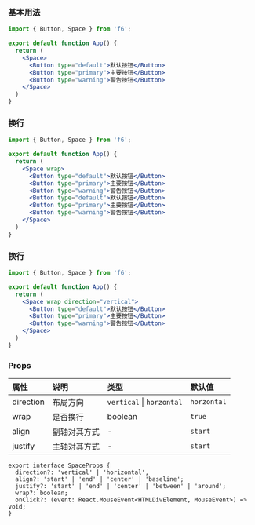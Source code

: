 <div class="block-panel"><h3>基本用法</h3>

```jsx
import { Button, Space } from 'f6';

export default function App() {
  return (
    <Space>
      <Button type="default">默认按钮</Button>
      <Button type="primary">主要按钮</Button>
      <Button type="warning">警告按钮</Button>
    </Space>
  )
}
```
</div>

<div class="block-panel"><h3>换行</h3>

```jsx
import { Button, Space } from 'f6';

export default function App() {
  return (
    <Space wrap>
      <Button type="default">默认按钮</Button>
      <Button type="primary">主要按钮</Button>
      <Button type="warning">警告按钮</Button>
      <Button type="default">默认按钮</Button>
      <Button type="primary">主要按钮</Button>
      <Button type="warning">警告按钮</Button>
    </Space>
  )
}
```
</div>

<div class="block-panel"><h3>换行</h3>

```jsx
import { Button, Space } from 'f6';

export default function App() {
  return (
    <Space wrap direction="vertical">
      <Button type="default">默认按钮</Button>
      <Button type="primary">主要按钮</Button>
      <Button type="warning">警告按钮</Button>
    </Space>
  )
}
```
</div>

### Props

| 属性 | 说明 | 类型 | 默认值 |
| :-  | :- | :- | :- |
| direction | 布局方向 | `vertical` \| `horzontal` | `horzontal` |
| wrap | 是否换行 | boolean | `true` |
| align | 副轴对其方式 | - | `start` |
| justify | 主轴对其方式 | - | `start` |

```tsx
export interface SpaceProps {
  direction?: 'vertical' | 'horizontal',
  align?: 'start' | 'end' | 'center' | 'baseline';
  justify?: 'start' | 'end' | 'center' | 'between' | 'around';
  wrap?: boolean;
  onClick?: (event: React.MouseEvent<HTMLDivElement, MouseEvent>) => void;
}
```